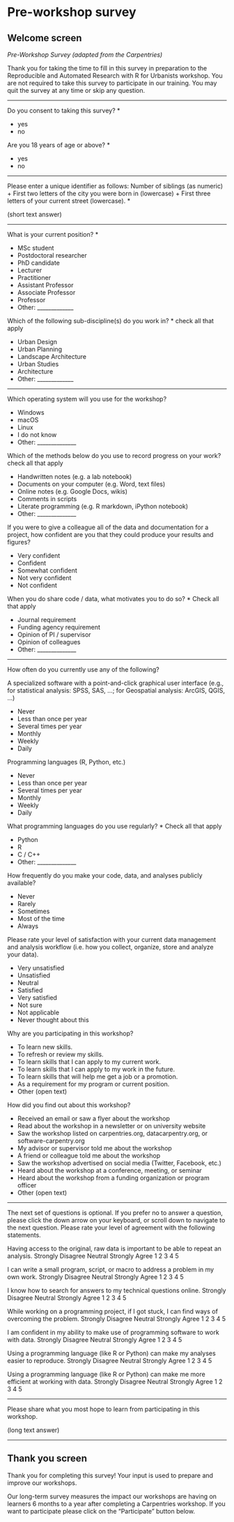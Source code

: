 # Pre-workshop survey

## Welcome screen

*Pre-Workshop Survey (adapted from the Carpentries)*

Thank you for taking the time to fill in this survey in preparation to the Reproducible and Automated Research with R for Urbanists workshop. You are not required to take this survey to participate in our training. You may quit the survey at any time or skip any question.

---

Do you consent to taking this survey? *

* yes
* no

Are you 18 years of age or above? *

* yes
* no

---

Please enter a unique identifier as follows: Number of siblings (as numeric) + First two letters of the city you were born in (lowercase) + First three letters of your current street (lowercase). *

(short text answer)

---

What is your current position? *

* MSc student
* Postdoctoral researcher
* PhD candidate
* Lecturer
* Practitioner
* Assistant Professor
* Associate Professor
* Professor
* Other: _____________

Which of the following sub-discipline(s) do you work in? *
check all that apply

* Urban Design
* Urban Planning
* Landscape Architecture
* Urban Studies
* Architecture
* Other: _____________

---

Which operating system will you use for the workshop?

* Windows
* macOS
* Linux
* I do not know
* Other: ______________

Which of the methods below do you use to record progress on your work?
check all that apply

* Handwritten notes (e.g. a lab notebook)
* Documents on your computer (e.g. Word, text files)
* Online notes (e.g. Google Docs, wikis)
* Comments in scripts
* Literate programming (e.g. R markdown, iPython notebook)
* Other: ______________

If you were to give a colleague all of the data and documentation for a project, how confident are you that they could produce your results and figures?

* Very confident
* Confident
* Somewhat confident
* Not very confident
* Not confident

When you do share code / data, what motivates you to do so? *
Check all that apply
* Journal requirement
* Funding agency requirement
* Opinion of PI / supervisor
* Opinion of colleagues
* Other: ______________

---

How often do you currently use any of the following?

A specialized software with a point-and-click graphical user interface (e.g., for statistical analysis: SPSS, SAS, …; for Geospatial analysis: ArcGIS, QGIS, …)

* Never
* Less than once per year
* Several times per year
* Monthly
* Weekly
* Daily

Programming languages (R, Python, etc.)

* Never
* Less than once per year
* Several times per year
* Monthly
* Weekly
* Daily

What programming languages do you use regularly? *
Check all that apply
* Python
* R
* C / C++
* Other: ______________

How frequently do you make your code, data, and analyses publicly available?
* Never
* Rarely
* Sometimes
* Most of the time
* Always

Please rate your level of satisfaction with your current data management and analysis workflow (i.e. how you collect, organize, store and analyze your data).

* Very unsatisfied
* Unsatisfied
* Neutral
* Satisfied
* Very satisfied
* Not sure
* Not applicable
* Never thought about this

Why are you participating in this workshop?

* To learn new skills.
* To refresh or review my skills.
* To learn skills that I can apply to my current work.
* To learn skills that I can apply to my work in the future.
* To learn skills that will help me get a job or a promotion.
* As a requirement for my program or current position.
* Other (open text)

How did you find out about this workshop?

* Received an email or saw a flyer about the workshop
* Read about the workshop in a newsletter or on university website
* Saw the workshop listed on carpentries.org, datacarpentry.org, or software-carpentry.org
* My advisor or supervisor told me about the workshop
* A friend or colleague told me about the workshop
* Saw the workshop advertised on social media (Twitter, Facebook, etc.)
* Heard about the workshop at a conference, meeting, or seminar
* Heard about the workshop from a funding organization or program officer
* Other (open text)

---

The next set of questions is optional. If you prefer no to answer a question, please click the down arrow on your keyboard, or scroll down to navigate to the next question. Please rate your level of agreement with the following statements.

Having access to the original, raw data is important to be able to repeat an analysis.
Strongly Disagree		Neutral		Strongly Agree
1	2	3	4	5

I can write a small program, script, or macro to address a problem in my own work.
Strongly Disagree		Neutral		Strongly Agree
1	2	3	4	5

I know how to search for answers to my technical questions online.
Strongly Disagree		Neutral		Strongly Agree
1	2	3	4	5

While working on a programming project, if I got stuck, I can find ways of overcoming the problem.
Strongly Disagree		Neutral		Strongly Agree
1	2	3	4	5

I am confident in my ability to make use of programming software to work with data.
Strongly Disagree		Neutral		Strongly Agree
1	2	3	4	5

Using a programming language (like R or Python) can make my analyses easier to reproduce.
Strongly Disagree		Neutral		Strongly Agree
1	2	3	4	5

Using a programming language (like R or Python) can make me more efficient at working with data.
Strongly Disagree		Neutral		Strongly Agree
1	2	3	4	5

---

Please share what you most hope to learn from participating in this workshop.

(long text answer)

---

## Thank you screen

Thank you for completing this survey! Your input is used to prepare and improve our workshops.

Our long-term survey measures the impact our workshops are having on learners 6 months to a year after completing a Carpentries workshop. If you want to participate please click on the “Participate” button below.